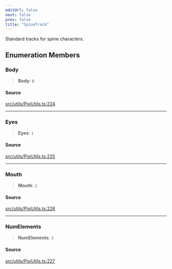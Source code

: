 ```yaml
---
editUrl: false
next: false
prev: false
title: "SpineTrack"
---
```


Standard tracks for spine characters.

## Enumeration Members

### Body

> **Body**: `0`

#### Source

[src/utils/PixiUtils.ts:224](https://github.com/relishinc/dill-pixel/blob/543438455c9a47928084300159416186c2aa1095/src/utils/PixiUtils.ts#L224)

***

### Eyes

> **Eyes**: `1`

#### Source

[src/utils/PixiUtils.ts:225](https://github.com/relishinc/dill-pixel/blob/543438455c9a47928084300159416186c2aa1095/src/utils/PixiUtils.ts#L225)

***

### Mouth

> **Mouth**: `2`

#### Source

[src/utils/PixiUtils.ts:226](https://github.com/relishinc/dill-pixel/blob/543438455c9a47928084300159416186c2aa1095/src/utils/PixiUtils.ts#L226)

***

### NumElements

> **NumElements**: `3`

#### Source

[src/utils/PixiUtils.ts:227](https://github.com/relishinc/dill-pixel/blob/543438455c9a47928084300159416186c2aa1095/src/utils/PixiUtils.ts#L227)
